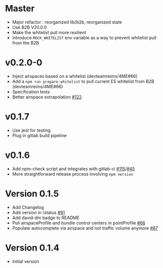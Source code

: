 # Master
  * Major refactor : reorganized lib/b2b, reorganized state
  * Use B2B V20.0.0
  * Make the whitelist pull more resilient
  * Introduce `MOCK_WHITELIST` env variable as a way to prevent whitelist pull from the B2B

# v0.2.0-0
  * Inject airspaces based on a whitelist (devteamreims/4ME#66)
  * Add a `npm run prepare-whitelist` to pull current ES whitelist from B2B (devteamreims/4ME#66)
  * Specification tests
  * Better airspace extrapolation [#122](devteamreims/4ME#122)

# v0.1.7
  * Use jest for testing
  * Plug in gitlab build pipeline

# v0.1.6
  * Add npm-check script and integrates with gitlab-ci [#115](devteamreims/4ME#115)/[#45](devteamreims/4ME#45)
  * More straightforward release process involving `npm version`

# Version 0.1.5
  * Add Changelog
  * Add version in /status [#91](https://github.com/devteamreims/4ME/issues/91)
  * Add david-dm badge to README
  * Pull airspaceProfile and bundle control centers in pointProfile [#66](https://github.com/devteamreims/4ME/issues/66)
  * Populate autocomplete via airspace and not traffic volume anymore [#87](https://github.com/devteamreims/4ME/issues/87)

# Version 0.1.4
 * Initial version
